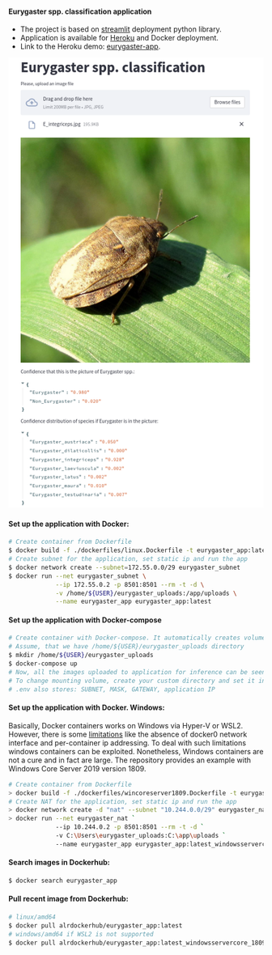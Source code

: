 #### Eurygaster spp. classification application

* The project is based on [streamlit](https://share.streamlit.io/daniellewisdl/streamlit-cheat-sheet/app.py) deployment
  python library.
* Application is available for [Heroku](https://www.heroku.com/) and Docker deployment.
* Link to the Heroku demo: [eurygaster-app](https://eurygaster-app.herokuapp.com/).

![eurygaster_integriceps_example](./assets/e_integriceps_example.png)


#### Set up the application with Docker:

```bash
# Create container from Dockerfile
$ docker build -f ./dockerfiles/linux.Dockerfile -t eurygaster_app:latest .
# Create subnet for the application, set static ip and run the app
$ docker network create --subnet=172.55.0.0/29 eurygaster_subnet
$ docker run --net eurygaster_subnet \
             --ip 172.55.0.2 -p 8501:8501 --rm -t -d \
             -v /home/${USER}/eurygaster_uploads:/app/uploads \
             --name eurygaster_app eurygaster_app:latest
```

#### Set up the application with Docker-compose
```bash
# Create container with Docker-compose. It automatically creates volume and mount image uploads to it.
# Assume, that we have /home/${USER}/eurygaster_uploads directory
$ mkdir /home/${USER}/eurygaster_uploads
$ docker-compose up
# Now, all the images uploaded to application for inference can be seen in FOLDER
# To change mounting volume, create your custom directory and set it in MOUNTING_VOLUME parameter in .env.
# .env also stores: SUBNET, MASK, GATEWAY, application IP
```

#### Set up the application with Docker. Windows:

Basically, Docker containers works on Windows via Hyper-V or WSL2.
However, there is some [limitations](https://docs.docker.com/desktop/windows/networking/) like the absence of docker0
network interface and  per-container ip addressing. To deal with such limitations windows containers can be exploited.
Nonetheless, Windows containers are not a cure and in fact are large. 
The repository provides an example with Windows Core Server 2019 version 1809.
```bash
# Create container from Dockerfile
> docker build -f ./dockerfiles/wincoreserver1809.Dockerfile -t eurygaster_app:latest_windowsservercore_1809 .
# Create NAT for the application, set static ip and run the app
> docker network create -d "nat" --subnet "10.244.0.0/29" eurygaster_nat
> docker run --net eurygaster_nat `
             --ip 10.244.0.2 -p 8501:8501 --rm -t -d `
             -v C:\Users\eurygaster_uploads:C:\app\uploads `
             --name eurygaster_app eurygaster_app:latest_windowsservercore_1809
```

#### Search images in Dockerhub:

```bash
$ docker search eurygaster_app
```

#### Pull recent image from Dockerhub:

```bash
# linux/amd64
$ docker pull alrdockerhub/eurygaster_app:latest
# windows/amd64 if WSL2 is not supported
$ docker pull alrdockerhub/eurygaster_app:latest_windowsservercore_1809
```

